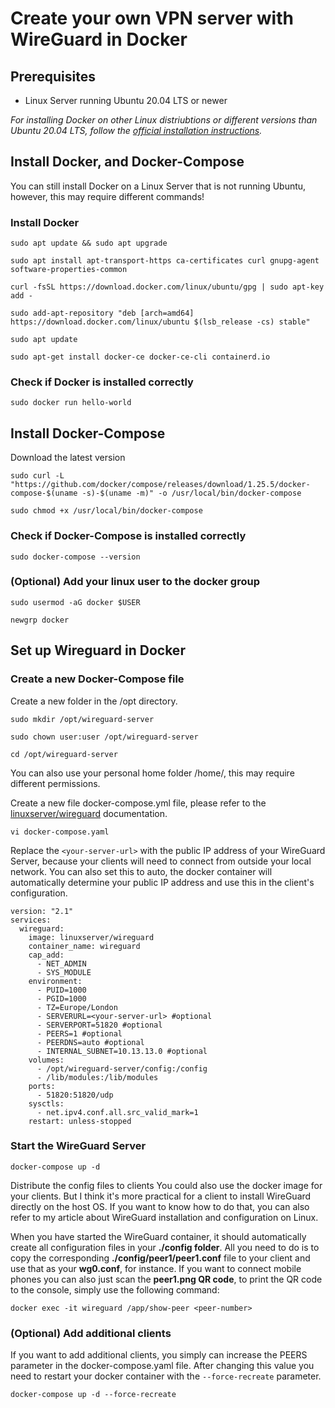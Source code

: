 # Create your own VPN server with WireGuard in Docker

## Prerequisites
+ Linux Server running Ubuntu 20.04 LTS or newer
  
*For installing Docker on other Linux distriubtions or different versions than Ubuntu 20.04 LTS, follow the [official installation instructions](https://docs.docker.com/install/).*

## Install Docker, and Docker-Compose
You can still install Docker on a Linux Server that is not running Ubuntu, however, this may require different commands!

### Install Docker
```
sudo apt update && sudo apt upgrade
```
```
sudo apt install apt-transport-https ca-certificates curl gnupg-agent software-properties-common
```
```
curl -fsSL https://download.docker.com/linux/ubuntu/gpg | sudo apt-key add -
```
```
sudo add-apt-repository "deb [arch=amd64] https://download.docker.com/linux/ubuntu $(lsb_release -cs) stable"
```
```
sudo apt update
```
```
sudo apt-get install docker-ce docker-ce-cli containerd.io
```
### Check if Docker is installed correctly
```
sudo docker run hello-world
```
## Install Docker-Compose
Download the latest version
```
sudo curl -L "https://github.com/docker/compose/releases/download/1.25.5/docker-compose-$(uname -s)-$(uname -m)" -o /usr/local/bin/docker-compose
```
```
sudo chmod +x /usr/local/bin/docker-compose
```
### Check if Docker-Compose is installed correctly
```
sudo docker-compose --version
```
### (Optional) Add your linux user to the docker group
```
sudo usermod -aG docker $USER
```
```
newgrp docker
```
## Set up Wireguard in Docker
### Create a new Docker-Compose file
Create a new folder in the /opt directory.
```
sudo mkdir /opt/wireguard-server
```
```
sudo chown user:user /opt/wireguard-server
```
```
cd /opt/wireguard-server
```

You can also use your personal home folder /home/<your-username>, this may require different permissions.

Create a new file docker-compose.yml file, please refer to the [linuxserver/wireguard](https://hub.docker.com/r/linuxserver/wireguard) documentation.
```
vi docker-compose.yaml
```
Replace the `<your-server-url>` with the public IP address of your WireGuard Server, because your clients will need to connect from outside your local network. You can also set this to auto, the docker container will automatically determine your public IP address and use this in the client's configuration.
```
version: "2.1"
services:
  wireguard:
    image: linuxserver/wireguard
    container_name: wireguard
    cap_add:
      - NET_ADMIN
      - SYS_MODULE
    environment:
      - PUID=1000
      - PGID=1000
      - TZ=Europe/London
      - SERVERURL=<your-server-url> #optional
      - SERVERPORT=51820 #optional
      - PEERS=1 #optional
      - PEERDNS=auto #optional
      - INTERNAL_SUBNET=10.13.13.0 #optional
    volumes:
      - /opt/wireguard-server/config:/config
      - /lib/modules:/lib/modules
    ports:
      - 51820:51820/udp
    sysctls:
      - net.ipv4.conf.all.src_valid_mark=1
    restart: unless-stopped
```
### Start the WireGuard Server
```
docker-compose up -d
```
Distribute the config files to clients
You could also use the docker image for your clients. But I think it's more practical for a client to install WireGuard directly on the host OS. If you want to know how to do that, you can also refer to my article about WireGuard installation and configuration on Linux.

When you have started the WireGuard container, it should automatically create all configuration files in your **./config folder**. All you need to do is to copy the corresponding **./config/peer1/peer1.conf** file to your client and use that as your **wg0.conf**, for instance. If you want to connect mobile phones you can also just scan the **peer1.png QR code**, to print the QR code to the console, simply use the following command:
```
docker exec -it wireguard /app/show-peer <peer-number>
```
### (Optional) Add additional clients
If you want to add additional clients, you simply can increase the PEERS parameter in the docker-compose.yaml file. After changing this value you need to restart your 
docker container with the ` --force-recreate ` parameter.
```
docker-compose up -d --force-recreate
```

